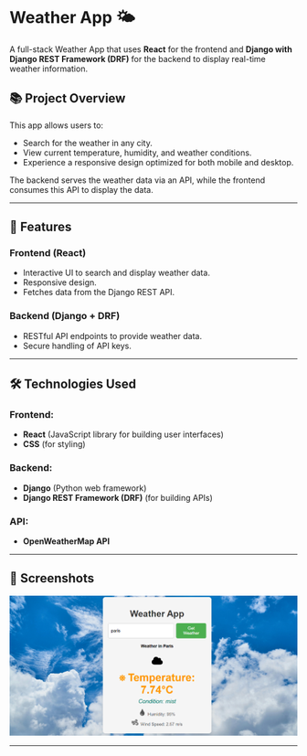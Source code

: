 # Weather App 🌤️

A full-stack Weather App that uses **React** for the frontend and **Django with Django REST Framework (DRF)** for the backend to display real-time weather information.

## 📚 **Project Overview**

This app allows users to:

- Search for the weather in any city.
- View current temperature, humidity, and weather conditions.
- Experience a responsive design optimized for both mobile and desktop.

The backend serves the weather data via an API, while the frontend consumes this API to display the data.

---

## 🚀 **Features**

### Frontend (React)
- Interactive UI to search and display weather data.
- Responsive design.
- Fetches data from the Django REST API.

### Backend (Django + DRF)
- RESTful API endpoints to provide weather data.
- Secure handling of API keys.

---

## 🛠️ **Technologies Used**

### **Frontend:**
- **React** (JavaScript library for building user interfaces)
- **CSS** (for styling)

### **Backend:**
- **Django** (Python web framework)
- **Django REST Framework (DRF)** (for building APIs)

### **API:**
- **OpenWeatherMap API** 

---

## 📸 **Screenshots**

![Weather App Screenshot](screenshot/result.png)

---

